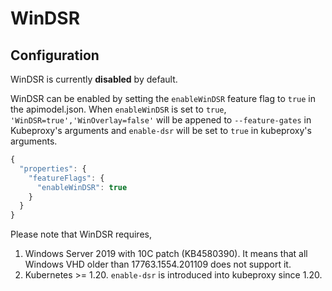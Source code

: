 # WinDSR

## Configuration

WinDSR is currently **disabled** by default.

WinDSR can be enabled by setting the `enableWinDSR` feature flag to `true` in the 
apimodel.json. When `enableWinDSR` is set to `true`, `'WinDSR=true','WinOverlay=false'`
will be appened to `--feature-gates` in Kubeproxy's arguments and `enable-dsr` will be
set to `true` in kubeproxy's arguments.

``` javascript
{
  "properties": {
    "featureFlags": {
      "enableWinDSR": true
    }
  }
}
```

Please note that WinDSR requires,
  1. Windows Server 2019 with 10C patch (KB4580390). It means that all Windows VHD older than 17763.1554.201109 does not support it.
  1. Kubernetes >= 1.20. `enable-dsr` is introduced into kubeproxy since 1.20.